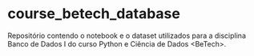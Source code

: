 # course_betech_database
Repositório contendo o notebook e o dataset utilizados para a disciplina Banco de Dados I do curso Python e Ciência de Dados &lt;BeTech>.
